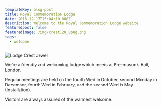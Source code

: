 ```yaml
---
templateKey: blog-post
title: Royal Commemoration Lodge
date: 2016-12-17T15:04:10.000Z
description: Welcome to the Royal Commemoration Lodge website
featuredpost: false
featuredimage: /img/crest120_8png.png
tags:
  - welcome
---
```

![Lodge Crest Jewel](/img/crest120_8png.png)

We’re a friendly and welcoming lodge which meets at Freemason’s Hall, London.

Regular meetings are held on the fourth Wed in October, second Monday in December, fourth Wed in February, and the second Wed in May (Installation).

Visitors are always assured of the warmest welcome.
